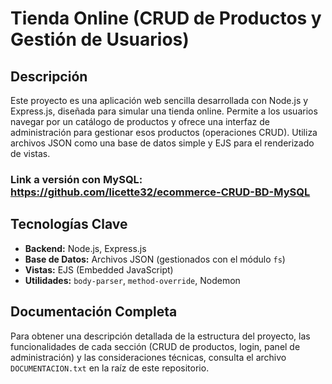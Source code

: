 # Tienda Online (CRUD de Productos y Gestión de Usuarios)

## Descripción
Este proyecto es una aplicación web sencilla desarrollada con Node.js y Express.js, diseñada para simular una tienda online. Permite a los usuarios navegar por un catálogo de productos y ofrece una interfaz de administración para gestionar esos productos (operaciones CRUD). Utiliza archivos JSON como una base de datos simple y EJS para el renderizado de vistas.

### Link a versión con MySQL: https://github.com/licette32/ecommerce-CRUD-BD-MySQL

## Tecnologías Clave
* **Backend:** Node.js, Express.js
* **Base de Datos:** Archivos JSON (gestionados con el módulo `fs`)
* **Vistas:** EJS (Embedded JavaScript)
* **Utilidades:** `body-parser`, `method-override`, Nodemon

## Documentación Completa
Para obtener una descripción detallada de la estructura del proyecto, las funcionalidades de cada sección (CRUD de productos, login, panel de administración) y las consideraciones técnicas, consulta el archivo `DOCUMENTACION.txt` en la raíz de este repositorio.
